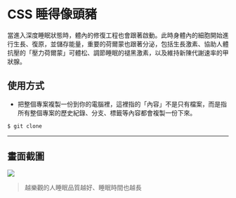 # CSS 睡得像頭豬

當進入深度睡眠狀態時，體內的修復工程也會跟著啟動。此時身體內的細胞開始進行生長、復原，並儲存能量，重要的荷爾蒙也跟著分泌，包括生長激素、協助人體抗壓的「壓力荷爾蒙」可體松、調節睡眠的褪黑激素，以及維持新陳代謝速率的甲狀腺。

## 使用方式
- 把整個專案複製一份到你的電腦裡，這裡指的「內容」不是只有檔案，而是指所有整個專案的歷史紀錄、分支、標籤等內容都會複製一份下來。
```sh
$ git clone
```

----

## 畫面截圖
![](https://i.imgur.com/PbinMWf.gif)
> 越樂觀的人睡眠品質越好、睡眠時間也越長